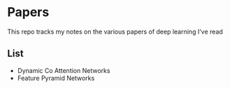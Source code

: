 # Papers

This repo tracks my notes on the various papers of deep learning I've read
## List

* Dynamic Co Attention Networks
* Feature Pyramid Networks
